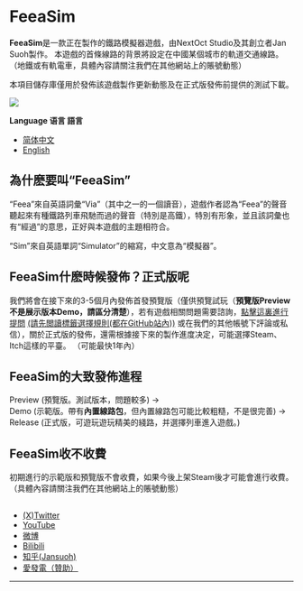 # FeeaSim

**FeeaSim**是一款正在製作的鐵路模擬器遊戲，由NextOct Studio及其創立者Jan Suoh製作。 本遊戲的首條線路的背景將設定在中國某個城市的軌道交通線路。（地鐵或有軌電車，具體內容請關注我們在其他網站上的賬號動態） 

本項目儲存庫僅用於發佈該遊戲製作更新動態及在正式版發佈前提供的測試下載。

![](https://i0.hdslb.com/bfs/new_dyn/watermark/793cec0c9dd8844ccf72696171864abb3546637144165029.png)

**Language 语言 語言**
  
- [简体中文](https://github.com/Jansuoh/FeeaSim/blob/main/README_ZH-HANS.md)
- [English](https://github.com/Jansuoh/FeeaSim)

## 為什麽要叫“FeeaSim”

“Feea”來自英語詞彙“Via”（其中之一的一個讀音），遊戲作者認為“Feea”的聲音聽起來有種鐵路列車飛馳而過的聲音（特別是高鐵），特別有形象，並且該詞彙也有“經過”的意思，正好與本遊戲的主題相符合。 

“Sim”來自英語單詞“Simulator”的縮寫，中文意為“模擬器”。

## FeeaSim什麽時候發佈？正式版呢

我們將會在接下來的3-5個月內發佈首發預覽版（僅供預覽試玩（**預覽版Preview不是展示版本Demo，請區分清楚**），若有遊戲相關問題需要諮詢，[點擊這裏進行提問](https://github.com/Jansuoh/FeeaSim/issues/new) [(請先閲讀標籤選擇規則(都在GitHub站內))](https://github.com/Jansuoh/FeeaSim/blob/main/RULE_ISSUES.md) 或在我們的其他帳號下評論或私信），關於正式版的發佈，還需根據接下來的製作進度决定，可能選擇Steam、Itch這樣的平臺。 （可能最快1年內）

## FeeaSim的大致發佈進程

Preview (預覽版。測試版本，問題較多) →  
Demo (示範版。帶有**內置線路包**，但內置線路包可能比較粗糙，不是很完善) →  
Release (正式版，可遊玩遊玩精美的綫路，并選擇列車進入遊戲。)

## FeeaSim收不收費

初期進行的示範版和預覽版不會收費，如果今後上架Steam後才可能會進行收費。（具體內容請關注我們在其他網站上的賬號動態）


##

- [(X)Twitter](http://twitter.com/NextOctStudio)
- [YouTube](http://www.youtube.com/@NextOctStudio)
- [微博](https://weibo.com/u/7906018667)
- [Bilibili](https://space.bilibili.com/3546637144165029)
- [知乎(Jansuoh)](https://www.zhihu.com/people/e-yes-71)
- [愛發電（贊助）](https://afdian.net/a/jansuoh)

----------
